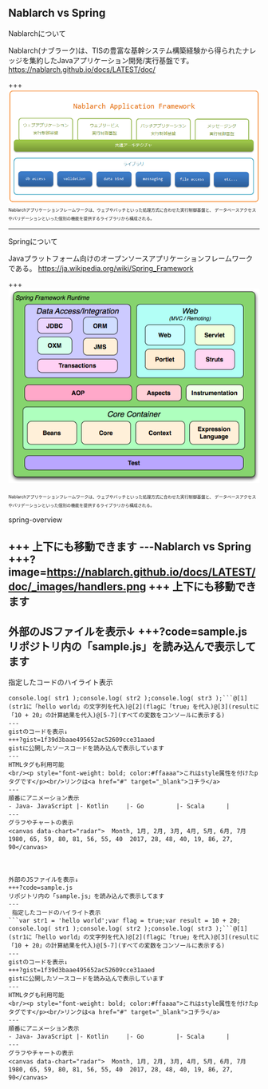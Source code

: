 Nablarch vs Spring
---
Nablarchについて

Nablarch(ナブラーク)は、TISの豊富な基幹システム構築経験から得られたナレッジを集約したJavaアプリケーション開発/実行基盤です。
<a href="https://nablarch.github.io/docs/LATEST/doc/" target="_blank">https://nablarch.github.io/docs/LATEST/doc/</a>

+++
![PIC](framework.png)
<span style="font-size:0.6em; align=left">
Nablarchアプリケーションフレームワークは、ウェブやバッチといった処理方式に合わせた実行制御基盤と、 データベースアクセスやバリデーションといった個別の機能を提供するライブラリから構成される。</span>

---
Springについて

Javaプラットフォーム向けのオープンソースアプリケーションフレームワークである。
<a href="https://ja.wikipedia.org/wiki/Spring_Framework" target="_blank">https://ja.wikipedia.org/wiki/Spring_Framework</a>

+++
![PIC](spring-overview.png)

<span style="font-size:0.6em; align=left">Nablarchアプリケーションフレームワークは、ウェブやバッチといった処理方式に合わせた実行制御基盤と、 データベースアクセスやバリデーションといった個別の機能を提供するライブラリから構成される。</span>

spring-overview

+++
上下にも移動できます
---Nablarch vs Spring
+++?image=https://nablarch.github.io/docs/LATEST/doc/_images/handlers.png
+++
上下にも移動できます
---
外部のJSファイルを表示↓
+++?code=sample.js
リポジトリ内の「sample.js」を読み込んで表示してます
---
 指定したコードのハイライト表示
```var str1 = 'hello world';var flag = true;var result = 10 + 20;
console.log( str1 );console.log( str2 );console.log( str3 );```@[1](str1に「hello world」の文字列を代入)@[2](flagに「true」を代入)@[3](resultに「10 + 20」の計算結果を代入)@[5-7](すべての変数をコンソールに表示する)
---
gistのコードを表示↓
+++?gist=1f39d3baae495652ac52609cce31aaed
gistに公開したソースコードを読み込んで表示しています
---
HTMLタグも利用可能
<br/><p style="font-weight: bold; color:#ffaaaa">これはstyle属性を付けたpタグです</p><br/>リンクは<a href="#" target="_blank">コチラ</a>
---
順番にアニメーション表示
- Java- JavaScript |- Kotlin     |- Go         |- Scala      |
---
グラフやチャートの表示
<canvas data-chart="radar">  Month, 1月, 2月, 3月, 4月, 5月, 6月, 7月  1980, 65, 59, 80, 81, 56, 55, 40  2017, 28, 48, 40, 19, 86, 27, 90</canvas>



外部のJSファイルを表示↓
+++?code=sample.js
リポジトリ内の「sample.js」を読み込んで表示してます
---
 指定したコードのハイライト表示
```var str1 = 'hello world';var flag = true;var result = 10 + 20;
console.log( str1 );console.log( str2 );console.log( str3 );```@[1](str1に「hello world」の文字列を代入)@[2](flagに「true」を代入)@[3](resultに「10 + 20」の計算結果を代入)@[5-7](すべての変数をコンソールに表示する)
---
gistのコードを表示↓
+++?gist=1f39d3baae495652ac52609cce31aaed
gistに公開したソースコードを読み込んで表示しています
---
HTMLタグも利用可能
<br/><p style="font-weight: bold; color:#ffaaaa">これはstyle属性を付けたpタグです</p><br/>リンクは<a href="#" target="_blank">コチラ</a>
---
順番にアニメーション表示
- Java- JavaScript |- Kotlin     |- Go         |- Scala      |
---
グラフやチャートの表示
<canvas data-chart="radar">  Month, 1月, 2月, 3月, 4月, 5月, 6月, 7月  1980, 65, 59, 80, 81, 56, 55, 40  2017, 28, 48, 40, 19, 86, 27, 90</canvas>


